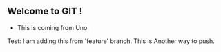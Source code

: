 ## Welcome to GIT !

- This is coming from Uno.

Test: I am adding this from 'feature' branch. This is Another way to push.
